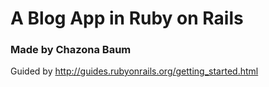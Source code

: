 # A Blog App in Ruby on Rails
### Made by Chazona Baum
Guided by http://guides.rubyonrails.org/getting_started.html